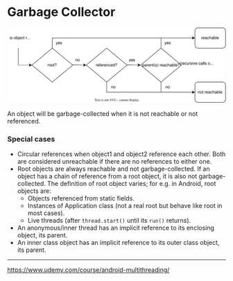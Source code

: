# Garbage Collector

![garbage-collection](../_res/images/garbage-collection.svg)

An object will be garbage-collected when it is not reachable or not referenced.

### Special cases

- Circular references when object1 and object2 reference each other. Both are considered unreachable if there are no references to either one.
- Root objects are always reachable and not garbage-collected. If an object has a chain of reference from a root object, it is also not garbage-collected. The definition of root object varies; for e.g. in Android, root objects are:
  - Objects referenced from static fields.
  - Instances of Application class (not a real root but behave like root in most cases).
  - Live threads (after `thread.start()` until its `run()` returns).
- An anonymous/inner thread has an implicit reference to its enclosing object, its parent.
- An inner class object has an implicit reference to its outer class object, its parent.





---

https://www.udemy.com/course/android-multithreading/